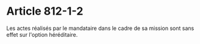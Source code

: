 # Article 812-1-2

Les actes réalisés par le mandataire dans le cadre de sa mission sont sans effet sur l'option héréditaire.
